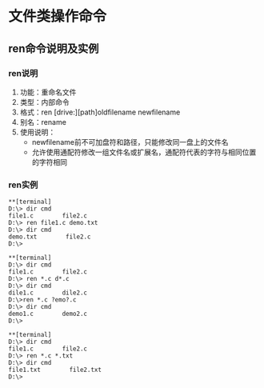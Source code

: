 # 文件类操作命令

## ren命令说明及实例

### ren说明
1. 功能：重命名文件
2. 类型：内部命令
3. 格式：ren [drive:][path]oldfilename newfilename
4. 别名：rename
5. 使用说明：
	* newfilename前不可加盘符和路径，只能修改同一盘上的文件名
	* 允许使用通配符修改一组文件名或扩展名，通配符代表的字符与相同位置的字符相同

### ren实例
```
**[terminal]
D:\> dir cmd
file1.c        file2.c
D:\> ren file1.c demo.txt
D:\> dir cmd
demo.txt        file2.c
D:\>
```

```
**[terminal]
D:\> dir cmd
file1.c        file2.c
D:\> ren *.c d*.c
D:\> dir cmd
dile1.c        dile2.c
D:\>ren *.c ?emo?.c
D:\> dir cmd
demo1.c        demo2.c
D:\>
```

```
**[terminal]
D:\> dir cmd
file1.c        file2.c
D:\> ren *.c *.txt
D:\> dir cmd
file1.txt        file2.txt
D:\>
```
